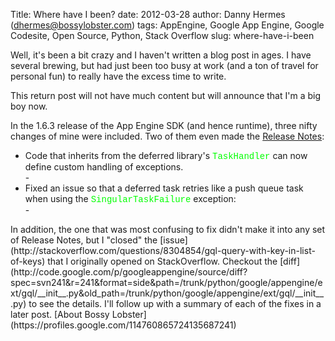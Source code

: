 Title: Where have I been?
date: 2012-03-28
author: Danny Hermes (dhermes@bossylobster.com)
tags: AppEngine, Google App Engine, Google Codesite, Open Source, Python, Stack Overflow
slug: where-have-i-been

Well, it's been a bit crazy and I haven't written a blog post in ages. I
have several brewing, but had just been too busy at work (and a ton of
travel for personal fun) to really have the excess time to write.  
  
This return post will not have much content but will announce that I'm a
big boy now.  
  
In the 1.6.3 release of the App Engine SDK (and hence runtime), three
nifty changes of mine were included. Two of them even made the [Release
Notes](http://code.google.com/p/googleappengine/wiki/SdkReleaseNotes#Version_1.6.3_-_February_28,_2012):  

<ul>
<li>
Code that inherits from the deferred library's <span
style="color: lime; font-family: 'Courier New', Courier, monospace;">TaskHandler</span>
can now define custom handling of exceptions.

</li>
-   <http://code.google.com/p/googleappengine/issues/detail?id=6478>

<li>
Fixed an issue so that a deferred task retries like a push queue task
when using the <span
style="color: lime; font-family: 'Courier New', Courier, monospace;">SingularTaskFailure</span>
exception:

</li>
-   <http://code.google.com/p/googleappengine/issues/detail?id=6412>

</ul>
In addition, the one that was most confusing to fix didn't make it into
any set of Release Notes, but I "closed" the
[issue](http://stackoverflow.com/questions/8304854/gql-query-with-key-in-list-of-keys) that
I originally opened on StackOverflow. Checkout the
[diff](http://code.google.com/p/googleappengine/source/diff?spec=svn241&r=241&format=side&path=/trunk/python/google/appengine/ext/gql/__init__.py&old_path=/trunk/python/google/appengine/ext/gql/__init__.py) to
see the details. I'll follow up with a summary of each of the fixes in a
later post. [About Bossy
Lobster](https://profiles.google.com/114760865724135687241)

</p>

